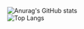 ![Anurag's GitHub stats](https://github-readme-stats-maxsofar.vercel.app/api?username=maxsofar&count_private=true&show_icons=true&theme=maxs&bg_color=242938)<br/>
![Top Langs](https://github-readme-stats-maxsofar.vercel.app/api/top-langs/?username=maxsofar&custom_title=Language%20Stats&card_width=495&theme=outrun&bg_color=242938&text_color=bddfff)

<!---
maxsofar/maxsofar is a ✨ special ✨ repository because its `README.md` (this file) appears on your GitHub profile.
You can click the Preview link to take a look at your changes.
--->
